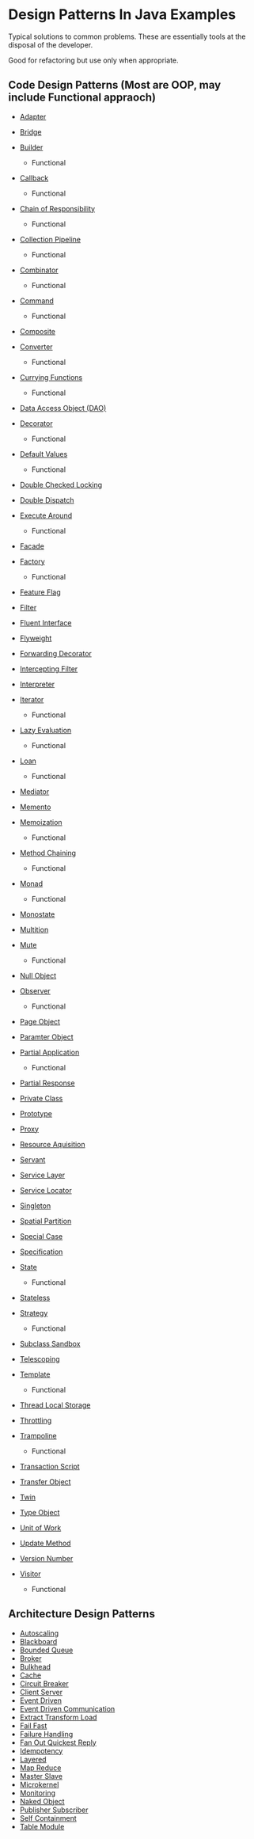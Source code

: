 # Design Patterns In Java Examples

Typical solutions to common problems. These are essentially tools at the disposal of the developer.

Good for refactoring but use only when appropriate.

## Code Design Patterns (Most are OOP, may include Functional appraoch)

- [Adapter](./adapter)
- [Bridge](./bridge)
- [Builder](./builder)
  - Functional
- [Callback](./callback)
  - Functional
- [Chain of Responsibility](./chain_of_responsibility)
  - Functional
- [Collection Pipeline](./collection_pipeline)
  - Functional
- [Combinator](./combinator)
  - Functional
- [Command](./command)
  - Functional
- [Composite](./composite)
- [Converter](./converter)

  - Functional

- [Currying Functions](./currying_functions)

  - Functional

- [Data Access Object (DAO)](./data_access_object)
- [Decorator](./decorator)
  - Functional
- [Default Values](./default_values)
  - Functional
- [Double Checked Locking](./double_checked_locking)
- [Double Dispatch](./double_dispatch)
- [Execute Around](./execute_around)

  - Functional

- [Facade](./facade)
- [Factory](./factor)
  - Functional
- [Feature Flag](./feature_flag)
- [Filter](./filter)
- [Fluent Interface](./fluent_interface)
- [Flyweight](./flyweight)
- [Forwarding Decorator](./forwarding_decorator)
- [Intercepting Filter](./intercepting_filter)
- [Interpreter](./interpreter)
- [Iterator](./iterator)
  - Functional
- [Lazy Evaluation](./lazy_evaluation)
  - Functional
- [Loan](./loan)
  - Functional
- [Mediator](./mediator)
- [Memento](./momento)
- [Memoization](./memoization)
  - Functional
- [Method Chaining](./method_chaining)
  - Functional
- [Monad](./monad)
  - Functional
- [Monostate](./monostate)
- [Multition](./multition)
- [Mute](./mute)
  - Functional
- [Null Object](./null_object)
- [Observer](./observer)
  - Functional
- [Page Object](./page_object)
- [Paramter Object](./parameter_object)
- [Partial Application](./partial_application)
  - Functional
- [Partial Response](./partial_response)
- [Private Class](./private_class_design)
- [Prototype](./prototype)
- [Proxy](./proxy)
- [Resource Aquisition](./resource_acquisition)
- [Servant](./servant)
- [Service Layer](./service_layer)
- [Service Locator](./service_locator)
- [Singleton](./singleton)
- [Spatial Partition](./spatial_partition)
- [Special Case](./special_case)
- [Specification](./specification)
- [State](./state)
  - Functional
- [Stateless](./stateless)
- [Strategy](./strategy)
  - Functional
- [Subclass Sandbox](./subclass_sandbox)
- [Telescoping](./telescoping)
- [Template](./template)
  - Functional
- [Thread Local Storage](./thread_local_storage)
- [Throttling](./throttling)
- [Trampoline](./trampoline)
  - Functional
- [Transaction Script](./transaction_script)
- [Transfer Object](./transfer_object)
- [Twin](./twin)
- [Type Object](./type_object)
- [Unit of Work](./unit_of_work)
- [Update Method](./update_method)
- [Version Number](./version_number)
- [Visitor](./visitor)
  - Functional

## Architecture Design Patterns

- [Autoscaling](./autoscaling)
- [Blackboard](./blackboard)
- [Bounded Queue](./bounded_queue)
- [Broker](./broker)
- [Bulkhead](./bulkhead)
- [Cache](./cache)
- [Circuit Breaker](./circuit_breaker)
- [Client Server](./client_server)
- [Event Driven](./event_driven)
- [Event Driven Communication](./event_driven_communication)
- [Extract Transform Load](./extract_transform_load)
- [Fail Fast](./fail_fast)
- [Failure Handling](./failure_handling)
- [Fan Out Quickest Reply](./fan_out_quickest_reply)
- [Idempotency](./idempotency)
- [Layered](./layered)
- [Map Reduce](./map_reduce)
- [Master Slave](./master_slave)
- [Microkernel](./microkernel)
- [Monitoring](./monitoring)
- [Naked Object](./naked_object)
- [Publisher Subscriber](./publisher_subscriber)
- [Self Containment](./self_containment)
- [Table Module](./table_module)
